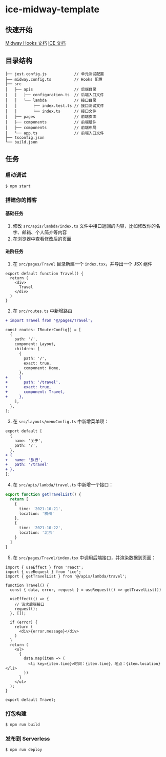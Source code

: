 # ice-midway-template

## 快速开始

[Midway Hooks 文档](https://www.yuque.com/midwayjs/midway_v2/hooks_intro?translate=en)
[ICE 文档](https://ice.work)

## 目录结构

```
├── jest.config.js            // 单元测试配置
├── midway.config.ts          // Hooks 配置
├── src
│   ├── apis                  // 后端目录
│   │   ├── configuration.ts  // 后端入口文件
│   │   └── lambda            // 接口目录
│   │       ├── index.test.ts // 接口测试文件
│   │       └── index.ts      // 接口文件
│   ├── pages                 // 前端页面
│   ├── components            // 前端组件
│   ├── components            // 前端布局
│   └── app.ts                // 前端入口文件
├── tsconfig.json
└── build.json
```

## 任务

### 启动调试

```bash
$ npm start
```

### 搭建你的博客

#### 基础任务

1. 修改 `src/apis/lambda/index.ts` 文件中接口返回的内容，比如修改你的名字、邮箱、个人简介等内容
2. 在浏览器中查看修改后的页面

#### 进阶任务

1. 在 `src/pages/Travel` 目录新建一个 `index.tsx`，并导出一个 JSX 组件

```tsx
export default function Travel() {
  return (
    <div>
      Travel
    </div>
  )
}
```

2. 在 `src/routes.ts` 中新增路由

```diff
+ import Travel from '@/pages/Travel';

const routes: IRouterConfig[] = [
  {
    path: '/',
    component: Layout,
    children: [
      {
        path: '/',
        exact: true,
        component: Home,
      },
+     {
+       path: '/travel',
+       exact: true,
+       component: Travel,
+     },
    ],
  },
];
```

3. 在 `src/layouts/menuConfig.ts` 中新增菜单项：

```diff
export default [
  {
    name: '关于',
    path: '/',
  },
+ {
+   name: '旅行',
+   path: '/travel'
+ },
];
```

4. 在 `src/apis/lambda/travel.ts` 中新增一个接口：

```ts
export function getTravelList() {
  return [ 
    {
      time: '2021-10-21',
      location: '杭州'
    },
    {
      time: '2021-10-22',
      location: '北京'
    }
  ]
}
```

5. 在 `src/pages/Travel/index.tsx` 中调用后端接口，并渲染数据到页面：

```tsx
import { useEffect } from 'react';
import { useRequest } from 'ice';
import { getTravelList } from '@/apis/lambda/travel';

function Travel() {
  const { data, error, request } = useRequest(() => getTravelList())

  useEffect(() => {
    // 请求后端接口
    request();
  }, []);

  if (error) {
    return (
      <div>{error.message}</div>
    )
  }
  return (
    <ul>
      {
        data.map(item => (
          <li key={item.time}>时间：{item.time}，地点：{item.location}</li>
        ))
      }
    </ul>
  );
}

export default Travel;
```

### 打包构建

```bash
$ npm run build
```

### 发布到 Serverless

```bash
$ npm run deploy
```
